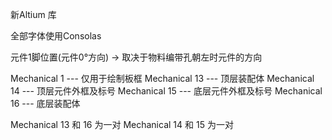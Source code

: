 新Altium 库

全部字体使用Consolas

元件1脚位置(元件0°方向) -> 取决于物料编带孔朝左时元件的方向

Mechanical 1  --- 仅用于绘制板框
Mechanical 13 --- 顶层装配体
Mechanical 14 --- 顶层元件外框及标号
Mechanical 15 --- 底层元件外框及标号
Mechanical 16 --- 底层装配体

Mechanical 13 和 16 为一对
Mechanical 14 和 15 为一对
